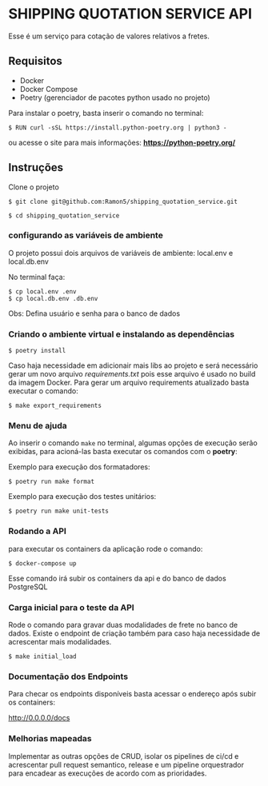 # SHIPPING QUOTATION SERVICE API

Esse é um serviço para cotação de valores relativos a fretes.

## Requisitos

* Docker
* Docker Compose
* Poetry (gerenciador de pacotes python usado no projeto)

Para instalar o poetry, basta inserir o comando no terminal:

```$ RUN curl -sSL https://install.python-poetry.org | python3 -```

ou acesse o site para mais informações: **https://python-poetry.org/**

## Instruções

Clone o projeto

```$ git clone git@github.com:Ramon5/shipping_quotation_service.git```

```$ cd shipping_quotation_service```

### configurando as variáveis de ambiente

O projeto possui dois arquivos de variáveis de ambiente: local.env e local.db.env

No terminal faça:

```
$ cp local.env .env
$ cp local.db.env .db.env
```

Obs: Defina usuário e senha para o banco de dados

### Criando o ambiente virtual e instalando as dependências


```$ poetry install```

Caso haja necessidade em adicionair mais libs ao projeto e será necessário gerar um novo arquivo *requirements.txt* pois esse arquivo é usado
no build da imagem Docker. Para gerar um arquivo requirements atualizado basta executar o comando:

```$ make export_requirements```

### Menu de ajuda

Ao inserir o comando ```make``` no terminal, algumas opções de execução serão exibidas, para acioná-las
basta executar os comandos com o **poetry**:

Exemplo para execução dos formatadores:

```$ poetry run make format```

Exemplo para execução dos testes unitários:

```$ poetry run make unit-tests```

### Rodando a API

para executar os containers da aplicação rode o comando:

```$ docker-compose up```

Esse comando irá subir os containers da api e do banco de dados PostgreSQL

### Carga inicial para o teste da API

Rode o comando para gravar duas modalidades de frete no banco de dados. Existe o endpoint de criação também para caso haja necessidade de acrescentar mais modalidades.

```$ make initial_load```

### Documentação dos Endpoints

Para checar os endpoints disponíveis basta acessar o endereço após subir os containers:

http://0.0.0.0/docs

### Melhorias mapeadas

Implementar as outras opções de CRUD, isolar os pipelines de ci/cd e acrescentar pull request semantico, release e um pipeline orquestrador para encadear as execuções de acordo com as prioridades.
